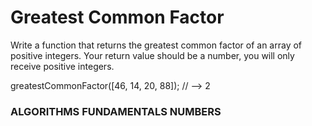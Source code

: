 # Greatest Common Factor

Write a function that returns the greatest common factor of an array of positive integers. Your return value should be a number, you will only receive positive integers.

greatestCommonFactor([46, 14, 20, 88]); // --> 2

### ALGORITHMS FUNDAMENTALS NUMBERS
